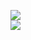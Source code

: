 [![](https://img.shields.io/badge/Made%20With-Github%20Spray-lightgrey.svg?style=for-the-badge&logo=github)](https://github.com/Annihil/github-spray#3575)  
[![](https://i.imgur.com/2DrTn0Z.gif)](https://github.com/Annihil/github-spray)